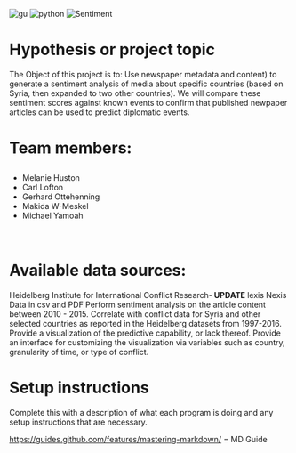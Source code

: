 
![gu](https://pbs.twimg.com/profile_images/1899483763/GU_AbbreviatedMark_twitter_normal.png)
![python](https://www.python.org/static/favicon.ico)
![Sentiment](https://git.gitbook.com/raw/caiomsouza/u-tad-final-project/master/images/icon-sentiment.png?token=Y2Fpb21zb3V6YTo5YTllZmJhYi03NDg5LTQ4YTUtYThjMy05MDM2Yjc5ODgyMmM%3D)


# Hypothesis or project topic
The Object of this project is to: Use newspaper metadata and content) to generate a sentiment analysis of media about specific countries (based on Syria, then expanded to two other countries). 
We will compare these sentiment scores against known events to confirm that published newpaper articles can be used to predict diplomatic events.
# <p><b>Team members:</b>
- Melanie Huston
- Carl Lofton
- Gerhard Ottehenning
- Makida W-Meskel
- Michael Yamoah

# <br><b>Available data sources: </b>
Heidelberg Institute for International Conflict Research-<b> UPDATE</b>
lexis Nexis
Data in csv and PDF
Perform sentiment analysis on the article content between 2010 - 2015.
Correlate with conflict data for Syria and other selected countries as reported in the Heidelberg datasets from 1997-2016.
Provide a visualization of the predictive capability, or lack thereof. Provide an interface for customizing the visualization via variables such as country, granularity of time, or type of conflict.
# Setup instructions
Complete this with a description of what each program is doing and any setup instructions that are necessary.

https://guides.github.com/features/mastering-markdown/  = MD Guide
